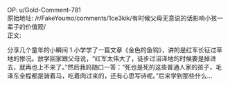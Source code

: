 
OP: u/Gold-Comment-781  
原始地址: /r/FakeYoumo/comments/1ce3kik/有时候父母无意说的话影响小孩一辈子的价值观/  
正文:  

分享几个童年的小瞬间 1.小学学了一篇文章《金色的鱼钩》，讲的是红军长征过草地的惨况。放学回家跟父母说，“红军太伟大了，徒步过沼泽地的时候要是掉进去，就再也上不来了。”然后我妈随口一答：“死也是死的这些普通人家的孩子，毛泽东全程都是骑着马，吃着肉过来的，还有心思写诗呢。”后来学到那些什么…
